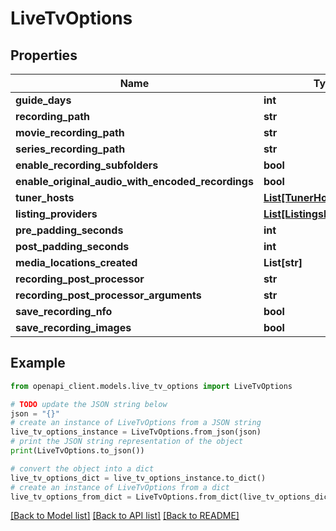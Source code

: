 # LiveTvOptions


## Properties

Name | Type | Description | Notes
------------ | ------------- | ------------- | -------------
**guide_days** | **int** |  | [optional] 
**recording_path** | **str** |  | [optional] 
**movie_recording_path** | **str** |  | [optional] 
**series_recording_path** | **str** |  | [optional] 
**enable_recording_subfolders** | **bool** |  | [optional] 
**enable_original_audio_with_encoded_recordings** | **bool** |  | [optional] 
**tuner_hosts** | [**List[TunerHostInfo]**](TunerHostInfo.md) |  | [optional] 
**listing_providers** | [**List[ListingsProviderInfo]**](ListingsProviderInfo.md) |  | [optional] 
**pre_padding_seconds** | **int** |  | [optional] 
**post_padding_seconds** | **int** |  | [optional] 
**media_locations_created** | **List[str]** |  | [optional] 
**recording_post_processor** | **str** |  | [optional] 
**recording_post_processor_arguments** | **str** |  | [optional] 
**save_recording_nfo** | **bool** |  | [optional] 
**save_recording_images** | **bool** |  | [optional] 

## Example

```python
from openapi_client.models.live_tv_options import LiveTvOptions

# TODO update the JSON string below
json = "{}"
# create an instance of LiveTvOptions from a JSON string
live_tv_options_instance = LiveTvOptions.from_json(json)
# print the JSON string representation of the object
print(LiveTvOptions.to_json())

# convert the object into a dict
live_tv_options_dict = live_tv_options_instance.to_dict()
# create an instance of LiveTvOptions from a dict
live_tv_options_from_dict = LiveTvOptions.from_dict(live_tv_options_dict)
```
[[Back to Model list]](../README.md#documentation-for-models) [[Back to API list]](../README.md#documentation-for-api-endpoints) [[Back to README]](../README.md)


